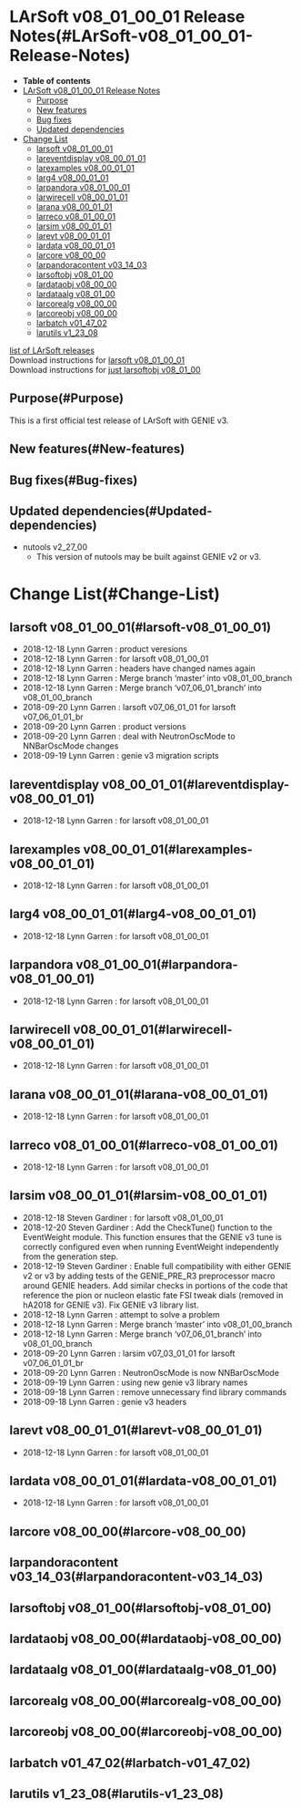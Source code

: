 LArSoft v08\_01\_00\_01 Release Notes(#LArSoft-v08_01_00_01-Release-Notes)
=============================================================================

-   **Table of contents**
-   [LArSoft v08\_01\_00\_01 Release Notes](#LArSoft-v08_01_00_01-Release-Notes)
    -   [Purpose](#Purpose)
    -   [New features](#New-features)
    -   [Bug fixes](#Bug-fixes)
    -   [Updated dependencies](#Updated-dependencies)
-   [Change List](#Change-List)
    -   [larsoft v08\_01\_00\_01](#larsoft-v08_01_00_01)
    -   [lareventdisplay v08\_00\_01\_01](#lareventdisplay-v08_00_01_01)
    -   [larexamples v08\_00\_01\_01](#larexamples-v08_00_01_01)
    -   [larg4 v08\_00\_01\_01](#larg4-v08_00_01_01)
    -   [larpandora v08\_01\_00\_01](#larpandora-v08_01_00_01)
    -   [larwirecell v08\_00\_01\_01](#larwirecell-v08_00_01_01)
    -   [larana v08\_00\_01\_01](#larana-v08_00_01_01)
    -   [larreco v08\_01\_00\_01](#larreco-v08_01_00_01)
    -   [larsim v08\_00\_01\_01](#larsim-v08_00_01_01)
    -   [larevt v08\_00\_01\_01](#larevt-v08_00_01_01)
    -   [lardata v08\_00\_01\_01](#lardata-v08_00_01_01)
    -   [larcore v08\_00\_00](#larcore-v08_00_00)
    -   [larpandoracontent v03\_14\_03](#larpandoracontent-v03_14_03)
    -   [larsoftobj v08\_01\_00](#larsoftobj-v08_01_00)
    -   [lardataobj v08\_00\_00](#lardataobj-v08_00_00)
    -   [lardataalg v08\_01\_00](#lardataalg-v08_01_00)
    -   [larcorealg v08\_00\_00](#larcorealg-v08_00_00)
    -   [larcoreobj v08\_00\_00](#larcoreobj-v08_00_00)
    -   [larbatch v01\_47\_02](#larbatch-v01_47_02)
    -   [larutils v1\_23\_08](#larutils-v1_23_08)

[list of LArSoft releases](LArSoft_release_list)\
Download instructions for [larsoft v08\_01\_00\_01](http://scisoft.fnal.gov/scisoft/bundles/larsoft/v08_01_00_01/larsoft-v08_01_00_01.html)\
Download instructions for [just larsoftobj v08\_01\_00](http://scisoft.fnal.gov/scisoft/bundles/larsoftobj/v08_01_00/larsoftobj-v08_01_00.html)

Purpose(#Purpose)
--------------------

This is a first official test release of LArSoft with GENIE v3.

New features(#New-features)
------------------------------

Bug fixes(#Bug-fixes)
------------------------

Updated dependencies(#Updated-dependencies)
----------------------------------------------

-   nutools v2\_27\_00
    -   This version of nutools may be built against GENIE v2 or v3.

Change List(#Change-List)
============================

larsoft v08\_01\_00\_01(#larsoft-v08_01_00_01)
-------------------------------------------------

-   2018-12-18 Lynn Garren : product veresions
-   2018-12-18 Lynn Garren : for larsoft v08\_01\_00\_01
-   2018-12-18 Lynn Garren : headers have changed names again
-   2018-12-18 Lynn Garren : Merge branch ‘master’ into v08\_01\_00\_branch
-   2018-12-18 Lynn Garren : Merge branch ‘v07\_06\_01\_branch’ into v08\_01\_00\_branch
-   2018-09-20 Lynn Garren : larsoft v07\_06\_01\_01 for larsoft v07\_06\_01\_01\_br
-   2018-09-20 Lynn Garren : product versions
-   2018-09-20 Lynn Garren : deal with NeutronOscMode to NNBarOscMode changes
-   2018-09-19 Lynn Garren : genie v3 migration scripts

lareventdisplay v08\_00\_01\_01(#lareventdisplay-v08_00_01_01)
-----------------------------------------------------------------

-   2018-12-18 Lynn Garren : for larsoft v08\_01\_00\_01

larexamples v08\_00\_01\_01(#larexamples-v08_00_01_01)
---------------------------------------------------------

-   2018-12-18 Lynn Garren : for larsoft v08\_01\_00\_01

larg4 v08\_00\_01\_01(#larg4-v08_00_01_01)
---------------------------------------------

-   2018-12-18 Lynn Garren : for larsoft v08\_01\_00\_01

larpandora v08\_01\_00\_01(#larpandora-v08_01_00_01)
-------------------------------------------------------

-   2018-12-18 Lynn Garren : for larsoft v08\_01\_00\_01

larwirecell v08\_00\_01\_01(#larwirecell-v08_00_01_01)
---------------------------------------------------------

-   2018-12-18 Lynn Garren : for larsoft v08\_01\_00\_01

larana v08\_00\_01\_01(#larana-v08_00_01_01)
-----------------------------------------------

-   2018-12-18 Lynn Garren : for larsoft v08\_01\_00\_01

larreco v08\_01\_00\_01(#larreco-v08_01_00_01)
-------------------------------------------------

-   2018-12-18 Lynn Garren : for larsoft v08\_01\_00\_01

larsim v08\_00\_01\_01(#larsim-v08_00_01_01)
-----------------------------------------------

-   2018-12-18 Steven Gardiner : for larsoft v08\_01\_00\_01
-   2018-12-20 Steven Gardiner : Add the CheckTune() function to the EventWeight module. This function ensures that the GENIE v3 tune is correctly configured even when running EventWeight independently from the generation step.
-   2018-12-19 Steven Gardiner : Enable full compatibility with either GENIE v2 or v3 by adding tests of the GENIE\_PRE\_R3 preprocessor macro around GENIE headers. Add similar checks in portions of the code that reference the pion or nucleon elastic fate FSI tweak dials (removed in hA2018 for GENIE v3). Fix GENIE v3 library list.
-   2018-12-18 Lynn Garren : attempt to solve a problem
-   2018-12-18 Lynn Garren : Merge branch ‘master’ into v08\_01\_00\_branch
-   2018-12-18 Lynn Garren : Merge branch ‘v07\_06\_01\_branch’ into v08\_01\_00\_branch
-   2018-09-20 Lynn Garren : larsim v07\_03\_01\_01 for larsoft v07\_06\_01\_01\_br
-   2018-09-20 Lynn Garren : NeutronOscMode is now NNBarOscMode
-   2018-09-19 Lynn Garren : using new genie v3 library names
-   2018-09-18 Lynn Garren : remove unnecessary find library commands
-   2018-09-18 Lynn Garren : genie v3 headers

larevt v08\_00\_01\_01(#larevt-v08_00_01_01)
-----------------------------------------------

-   2018-12-18 Lynn Garren : for larsoft v08\_01\_00\_01

lardata v08\_00\_01\_01(#lardata-v08_00_01_01)
-------------------------------------------------

-   2018-12-18 Lynn Garren : for larsoft v08\_01\_00\_01

larcore v08\_00\_00(#larcore-v08_00_00)
------------------------------------------

larpandoracontent v03\_14\_03(#larpandoracontent-v03_14_03)
--------------------------------------------------------------

larsoftobj v08\_01\_00(#larsoftobj-v08_01_00)
------------------------------------------------

lardataobj v08\_00\_00(#lardataobj-v08_00_00)
------------------------------------------------

lardataalg v08\_01\_00(#lardataalg-v08_01_00)
------------------------------------------------

larcorealg v08\_00\_00(#larcorealg-v08_00_00)
------------------------------------------------

larcoreobj v08\_00\_00(#larcoreobj-v08_00_00)
------------------------------------------------

larbatch v01\_47\_02(#larbatch-v01_47_02)
--------------------------------------------

larutils v1\_23\_08(#larutils-v1_23_08)
------------------------------------------
